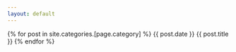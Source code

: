 ```yaml
---
layout: default
---
```


{% for post in site.categories.[page.category] %}
	{{ post.date }} {{ post.title }}
{% endfor %}

